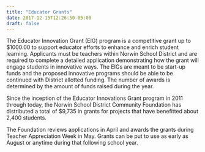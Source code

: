 ```yaml
---
title: "Educator Grants"
date: 2017-12-15T12:26:50-05:00
draft: false
---
```


The Educator Innovation Grant (EIG) program is a competitive grant up to $1000.00 to support educator efforts to enhance and enrich student learning.  Applicants must be teachers within Norwin School District and are required to complete a detailed application demonstrating how the grant will engage students in innovative ways.  The EIGs are meant to be start-up funds and the proposed innovative programs should be able to be continued with District allotted funding.  The number of awards is determined by the amount of funds raised during the year.

Since the inception of the Educator Innovations Grant program in 2011 through today, the Norwin School District Community Foundation has distributed a total of $9,735 in grants for projects that have benefitted about 2,400 students.

The Foundation reviews applications in April and awards the grants during Teacher Appreciation Week in May. Grants can be put to use as early as August or anytime during that following school year.
